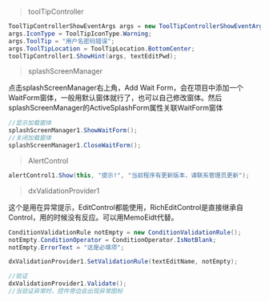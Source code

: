 >toolTipController
```csharp
ToolTipControllerShowEventArgs args = new ToolTipControllerShowEventArgs();
args.IconType = ToolTipIconType.Warning;
args.ToolTip = "用户名密码错误";
args.ToolTipLocation = ToolTipLocation.BottomCenter;
toolTipController1.ShowHint(args, textEditPwd);
```

>splashScreenManager

点击splashScreenManager右上角，Add Wait Form，会在项目中添加一个WaitForm窗体，一般用默认窗体就行了，也可以自己修改窗体。然后splashScreenManager的ActiveSplashForm属性关联WaitForm窗体
```csharp
//显示加载窗体
splashScreenManager1.ShowWaitForm();
//关闭加载窗体
splashScreenManager1.CloseWaitForm();
```

> AlertControl

```csharp
alertControl1.Show(this, "提示!", "当前程序有更新版本，请联系管理员更新");
```

>dxValidationProvider1

这个是用在异常提示，EditControl都能使用，RichEditControl是直接继承自Control，用的时候没有反应。可以用MemoEidt代替。

```csharp
ConditionValidationRule notEmpty = new ConditionValidationRule();
notEmpty.ConditionOperator = ConditionOperator.IsNotBlank;
notEmpty.ErrorText = "这是必填项";

dxValidationProvider1.SetValidationRule(textEditName, notEmpty);

//验证
dxValidationProvider1.Validate();
//当验证异常时，控件旁边会出现异常图标
```